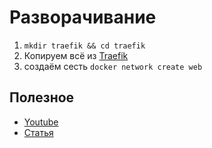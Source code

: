 # Разворачивание

1. `mkdir traefik && cd traefik`
2. Копируем всё из [Traefik](Traefik)
3. создаём сесть `docker network create web`


## Полезное
* [Youtube](https://www.youtube.com/watch?v=M2nc3VkSm2A)
* [Статья](https://blog.unixhost.pro/ru/2022/07/traefik-2-ustanovka-nastrojka-primery/)